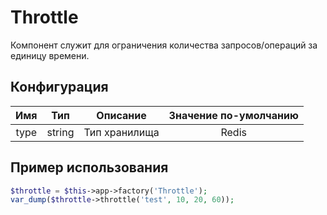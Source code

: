 # Throttle
Компонент служит для ограничения количества запросов/операций за единицу времени.

## Конфигурация
|Имя|     Тип|       Описание| Значение по-умолчанию|
|:-------:|:---:|:--------------:|:---------------------:|
|type|string| Тип хранилища |Redis

## Пример использования

```php
$throttle = $this->app->factory('Throttle');
var_dump($throttle->throttle('test', 10, 20, 60));
```
